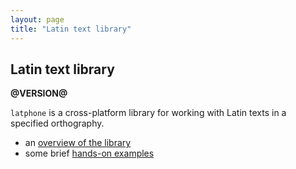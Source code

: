 ```yaml
---
layout: page
title: "Latin text library"
---
```



## Latin text library

**@VERSION@**

`latphone` is a cross-platform library for working with Latin texts in a specified orthography.


-   an [overview of the library](overview/)
-   some brief [hands-on examples](quick/)
